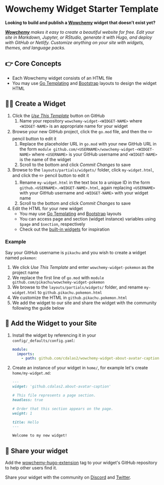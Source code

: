 # Wowchemy Widget Starter Template

**Looking to build and publish a [Wowchemy](https://wowchemy.com) widget that doesn’t exist yet?**

_[**Wowchemy**](https://wowchemy.com) makes it easy to create a beautiful website for free. Edit your site in Markdown, Jupyter, or RStudio, generate it with Hugo, and deploy with GitHub or Netlify. Customize anything on your site with widgets, themes, and language packs._

## 👉 Core Concepts

- Each Wowchemy widget consists of an HTML file
- You may use [Go Templating](https://gohugo.io/templates/introduction/) and [Bootstrap](https://getbootstrap.com/docs/4.5/layout/grid/) layouts to design the widget HTML

## 🧑‍🎨 Create a Widget

1. Click the [_Use This Template_](https://github.com/wowchemy/wowchemy-widget-starter/generate) button on GitHub
   1. Name your repository `wowchemy-widget-<WIDGET-NAME>` where `<WIDGET-NAME>` is an appropriate name for your widget
1. Browse your new GitHub project, click the  `go.mod` file, and then the ✏️ pencil button to edit it
   1. Replace the placeholder URL in `go.mod` with your new GitHub URL in the form `module github.com/<USERNAME>/wowchemy-widget-<WIDGET-NAME>` where `<USERNAME>` is your GitHub username and `<WIDGET-NAME>` is the name of the widget
   1. Scroll to the bottom and click _Commit Changes_ to save
1. Browse to the `layouts/partials/widgets/` folder, click `my-widget.html`, and click the ✏️ pencil button to edit it
   1. Rename `my-widget.html` in the text box to a unique ID in the form `github.<USERNAME>.<WIDGET-NAME>.html`, again replacing  `<USERNAME>` with your GitHub username and `<WIDGET-NAME>` with your widget name
   1. Scroll to the bottom and click _Commit Changes_ to save
1. Edit the HTML for your new widget
   - You may use [Go Templating](https://gohugo.io/templates/introduction/) and [Bootstrap](https://getbootstrap.com/docs/4.5/layout/grid/) layouts
   - You can access page and section (widget instance) variables using `$page` and `$section`, respectively
   - Check out the [built-in widgets](https://github.com/wowchemy/wowchemy-hugo-modules/tree/master/wowchemy/layouts/partials/widgets) for inspiration

### Example

Say your GitHub username is `pikachu` and you wish to create a widget named `pokemon`:

1. We click _Use This Template_ and enter `wowchemy-widget-pokemon` as the project name
1. We replace the first line of `go.mod` with `module github.com/pikachu/wowchemy-widget-pokemon`
1. We browse to the `layouts/partials/widgets/` folder, and rename `my-widget.html` to `github.pikachu.pokemon.html`
1. We customize the HTML in `github.pikachu.pokemon.html`
1. We add the widget to our site and share the widget with the community following the guide below

## 🌈 Add the Widget to your Site

1. Install the widget by referencing it in your `config/_defaults/config.yaml`:
   ```yaml
   module:
     imports:
       - path: github.com/cdalas2/wowchemy-widget-about-avatar-caption
   ```
1. Create an instance of your widget in `home/`, for example let's create `home/my-widget.md`:
   ```markdown
   ---
   widget: 'github.cdalas2.about-avatar-caption'

   # This file represents a page section.
   headless: true

   # Order that this section appears on the page.
   weight: 1

   title: Hello
   ---

   Welcome to my new widget!
   ```

## 📢 Share your widget

Add the [wowchemy-hugo-extension](https://github.com/topics/wowchemy-hugo-extension) tag to your widget's GitHub repository to help other users find it.

Share your widget with the community on [Discord](https://discord.gg/z8wNYzb) and [Twitter](https://twitter.com/intent/tweet?text=I%27m%20creating%20a%20beautiful%20website%20widget%20using%20the%20free%20%E2%9D%A4%EF%B8%8F%2C%20open%20source%20%40wowchemy%20Website%20Builder%20for%20%40GoHugoIO%20by%20%40GeorgeCushen%20%E2%9C%A8%20Have%20some%20feedback%3F%20Please%20comment%20%F0%9F%A4%97&hashtags=MadeWithWowchemy&url=https://wowchemy.com/).
